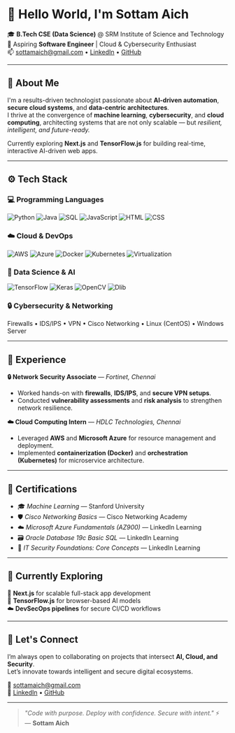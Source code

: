 # 👋 Hello World, I'm Sottam Aich

🎓 **B.Tech CSE (Data Science)** @ SRM Institute of Science and Technology  
💼 Aspiring **Software Engineer** | Cloud & Cybersecurity Enthusiast  
📫 [sottamaich@gmail.com](mailto:sottamaich@gmail.com) • [LinkedIn](https://linkedin.com/in/sottamaich) • [GitHub](https://github.com/sottamaich23)

---

## 🧠 About Me  

I'm a results-driven technologist passionate about **AI-driven automation**, **secure cloud systems**, and **data-centric architectures**.  
I thrive at the convergence of **machine learning**, **cybersecurity**, and **cloud computing**, architecting systems that are not only scalable — but *resilient, intelligent, and future-ready.*  

Currently exploring **Next.js** and **TensorFlow.js** for building real-time, interactive AI-driven web apps.

---

## ⚙️ Tech Stack  

### 💻 Programming Languages  
![Python](https://img.shields.io/badge/Python-3670A0?style=for-the-badge&logo=python&logoColor=white)
![Java](https://img.shields.io/badge/Java-ED8B00?style=for-the-badge&logo=openjdk&logoColor=white)
![SQL](https://img.shields.io/badge/SQL-003B57?style=for-the-badge&logo=sqlite&logoColor=white)
![JavaScript](https://img.shields.io/badge/JavaScript-323330?style=for-the-badge&logo=javascript)
![HTML](https://img.shields.io/badge/HTML5-E34F26?style=for-the-badge&logo=html5&logoColor=white)
![CSS](https://img.shields.io/badge/CSS3-1572B6?style=for-the-badge&logo=css3&logoColor=white)

### ☁️ Cloud & DevOps  
![AWS](https://img.shields.io/badge/AWS-232F3E?style=for-the-badge&logo=amazon-aws)
![Azure](https://img.shields.io/badge/Microsoft%20Azure-0078D4?style=for-the-badge&logo=microsoft-azure&logoColor=white)
![Docker](https://img.shields.io/badge/Docker-0db7ed?style=for-the-badge&logo=docker&logoColor=white)
![Kubernetes](https://img.shields.io/badge/Kubernetes-326ce5?style=for-the-badge&logo=kubernetes&logoColor=white)
![Virtualization](https://img.shields.io/badge/Virtualization-000000?style=for-the-badge&logo=vmware)

### 🧩 Data Science & AI  
![TensorFlow](https://img.shields.io/badge/TensorFlow-FF6F00?style=for-the-badge&logo=tensorflow&logoColor=white)
![Keras](https://img.shields.io/badge/Keras-D00000?style=for-the-badge&logo=keras&logoColor=white)
![OpenCV](https://img.shields.io/badge/OpenCV-5C3EE8?style=for-the-badge&logo=opencv&logoColor=white)
![Dlib](https://img.shields.io/badge/Dlib-006600?style=for-the-badge)

### 🔒 Cybersecurity & Networking  
Firewalls • IDS/IPS • VPN • Cisco Networking • Linux (CentOS) • Windows Server

---

## 💼 Experience  

**🔒 Network Security Associate** — *Fortinet, Chennai*  
- Worked hands-on with **firewalls**, **IDS/IPS**, and **secure VPN setups**.  
- Conducted **vulnerability assessments** and **risk analysis** to strengthen network resilience.  

**☁️ Cloud Computing Intern** — *HDLC Technologies, Chennai*  
- Leveraged **AWS** and **Microsoft Azure** for resource management and deployment.  
- Implemented **containerization (Docker)** and **orchestration (Kubernetes)** for microservice architecture.  

---

## 🏅 Certifications  

- 🎓 *Machine Learning* — Stanford University  
- 🛡️ *Cisco Networking Basics* — Cisco Networking Academy  
- ☁️ *Microsoft Azure Fundamentals (AZ900)* — LinkedIn Learning  
- 🗃️ *Oracle Database 19c Basic SQL* — LinkedIn Learning  
- 🔐 *IT Security Foundations: Core Concepts* — LinkedIn Learning  

---

## 🌱 Currently Exploring  

🚀 **Next.js** for scalable full-stack app development  
🤖 **TensorFlow.js** for browser-based AI models  
☁️ **DevSecOps pipelines** for secure CI/CD workflows  

---

## 💬 Let's Connect  

I’m always open to collaborating on projects that intersect **AI, Cloud, and Security**.  
Let’s innovate towards intelligent and secure digital ecosystems.  

📧 [sottamaich@gmail.com](mailto:sottamaich@gmail.com)  
🔗 [LinkedIn](https://linkedin.com/in/sottamaich) • [GitHub](https://github.com/sottamaich23)

---

> *"Code with purpose. Deploy with confidence. Secure with intent."* ⚡  
> — **Sottam Aich**
